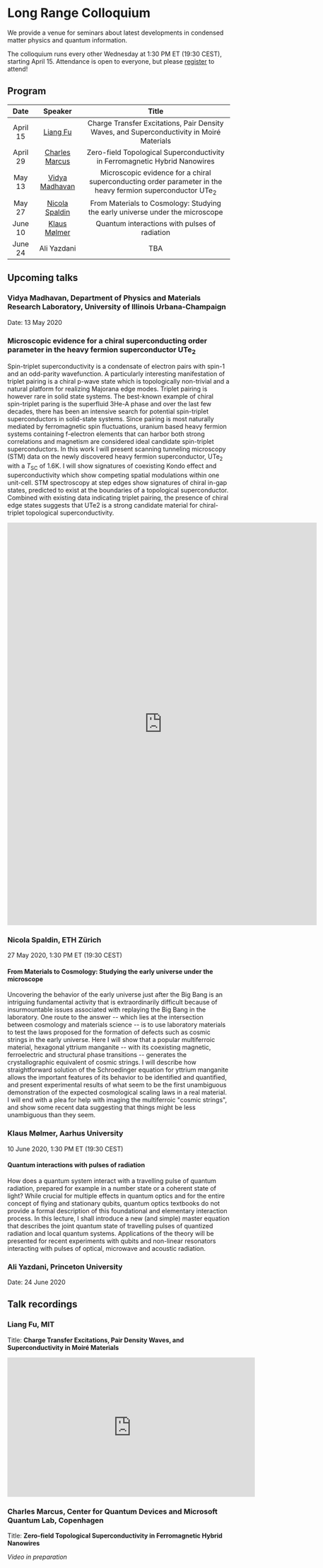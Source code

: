 # Long Range Colloquium

We provide a venue for seminars about latest developments in condensed matter physics and quantum information.

The colloquium runs every other Wednesday at 1:30 PM ET (19:30 CEST), starting April 15.
Attendance is open to everyone, but please [register](#charles-marcus-center-for-quantum-devices-and-microsoft-quantum-lab-copenhagen) to attend!

## Program

|   Date   |     Speaker    | Title |
|:---------:|:--------------:|:-----:|
| April 15  | [Liang Fu](#liang-fu-mit) | Charge Transfer Excitations, Pair Density Waves, and Superconductivity in Moiré Materials |
| April 29  | [Charles Marcus](#charles-marcus-center-for-quantum-devices-and-microsoft-quantum-lab-copenhagen) |  Zero-field Topological Superconductivity in Ferromagnetic Hybrid Nanowires  |
|  May 13  | [Vidya Madhavan](#vidya-madhavan-department-of-physics-and-materials-research-laboratory-university-of-illinois-urbana-champaign) |  Microscopic evidence for a chiral superconducting order parameter in the heavy fermion superconductor $\textrm{UTe}_2$  |
|  May 27  | [Nicola Spaldin](#nicola-spaldin-eth-zürich) |  From Materials to Cosmology: Studying the early universe under the microscope  |
|  June 10 | [Klaus Mølmer](#klaus-mølmer-aarhus-university) |  Quantum interactions with pulses of radiation  |
|  June 24  | Ali Yazdani |  TBA  |

## Upcoming talks

### Vidya Madhavan, Department of Physics and Materials Research Laboratory, University of Illinois Urbana-Champaign

Date: 13 May 2020

### Microscopic evidence for a chiral superconducting order parameter in the heavy fermion superconductor $\text{UTe}_2$

Spin-triplet superconductivity is a condensate of electron pairs with spin-1 and an odd-parity wavefunction. A particularly interesting manifestation of triplet pairing is a chiral p-wave state which is topologically non-trivial and a natural platform for realizing Majorana edge modes. Triplet pairing is however rare in solid state systems. The best-known example of chiral spin-triplet paring is the superfluid 3He-A phase and over the last few decades, there has been an intensive search for potential spin-triplet superconductors in solid-state systems. Since pairing is most naturally mediated by ferromagnetic spin fluctuations, uranium based heavy fermion systems containing f-electron elements that can harbor both strong correlations and magnetism are considered ideal candidate spin-triplet superconductors. In this work I will present scanning tunneling microscopy (STM) data on the newly discovered heavy fermion superconductor, $\textrm{UTe}_2$ with a $T_{\textrm{SC}}$ of 1.6K. I will show signatures of coexisting Kondo effect and superconductivity which show competing spatial modulations within one unit-cell.  STM spectroscopy at step edges show signatures of chiral in-gap states, predicted to exist at the boundaries of a topological superconductor. Combined with existing data indicating triplet pairing, the presence of chiral edge states suggests that UTe2 is a strong candidate material for chiral-triplet topological superconductivity.

<iframe src="https://iu.zoom.us/meeting/register/tJYtdeGqqDwjHd0jLB_K5sBbPVl7MMLqb-wP" width="700" height="910" frameborder="0" marginheight="0" marginwidth="0" style="overflow-x:hidden" scrolling=no>Loading…</iframe>

### Nicola Spaldin, ETH Zürich

27 May 2020, 1:30 PM ET (19:30 CEST)

#### From Materials to Cosmology: Studying the early universe under the microscope

Uncovering the behavior of the early universe just after the Big Bang is an intriguing fundamental activity that is extraordinarily difficult because of insurmountable issues associated with replaying the Big Bang in the laboratory.  One route to the answer -- which lies at the intersection between cosmology and materials science -- is to use laboratory materials to test the laws proposed for the formation of defects such as cosmic strings in the early universe. Here I will show that a popular multiferroic material, hexagonal yttrium manganite -- with its coexisting magnetic, ferroelectric and structural phase transitions -- generates the crystallographic equivalent of cosmic strings. I will describe how straightforward solution of the Schroedinger equation for yttrium manganite allows the important features of its behavior to be identified and quantified, and present experimental results of what seem to be the first unambiguous demonstration of the expected cosmological scaling laws in a real material. I will end with a plea for help with imaging the multiferroic "cosmic strings", and show some recent data suggesting that things might be less unambiguous than they seem.

### Klaus Mølmer, Aarhus University

10 June 2020, 1:30 PM ET (19:30 CEST)

#### Quantum interactions with pulses of radiation

How does a quantum system interact with a travelling pulse of quantum radiation, prepared for example in a number state or a coherent state of light? While crucial for multiple effects in quantum optics and for the entire concept of flying and stationary qubits, quantum optics textbooks do not provide a formal description of this foundational and elementary interaction process.  In this lecture, I shall introduce a new (and simple) master equation that describes the joint quantum state of travelling pulses of quantized radiation and local quantum systems. Applications of the theory will be presented for recent experiments with qubits and non-linear resonators interacting with pulses of optical, microwave and acoustic radiation.

### Ali Yazdani, Princeton University

Date: 24 June 2020

## Talk recordings

### Liang Fu, MIT

Title: **Charge Transfer Excitations, Pair Density Waves, and Superconductivity in Moiré Materials**

<iframe width="560" height="315" src="https://www.youtube-nocookie.com/embed/PYYgBBIerYQ" frameborder="0" allow="accelerometer; autoplay; encrypted-media; gyroscope; picture-in-picture" allowfullscreen></iframe>

### Charles Marcus, Center for Quantum Devices and Microsoft Quantum Lab, Copenhagen

Title: **Zero-field Topological Superconductivity in Ferromagnetic Hybrid Nanowires**

*Video in preparation*
